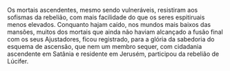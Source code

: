 ﻿Os mortais ascendentes, mesmo sendo vulneráveis, resistiram aos sofismas da rebelião, com mais facilidade do que os seres espitiruais menos elevados. Conquanto hajam caído, nos mundos mais baixos das mansões, muitos dos mortais que ainda não haviam alcançado a fusão final com os seus Ajustadores, ficou registrado, para a glória da sabedoria do esquema de ascensão, que nem um membro sequer, com cidadania ascendente em Satânia e residente em Jerusém, participou da rebelião de Lúcifer.